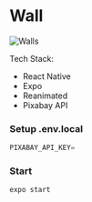 # Wall

![Walls](https://github.com/gabhiinav/Walls/assets/91845898/bc3f3cf8-380b-469e-89c3-868a3d535ad9)

Tech Stack:

- React Native
- Expo
- Reanimated
- Pixabay API

### Setup .env.local

```js
PIXABAY_API_KEY=
```

### Start

```shell
expo start
```
